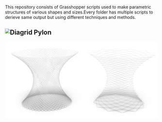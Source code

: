 This repository consists of Grasshopper scripts used to make parametric structures of various shapes and sizes.Every folder has multiple scripts to derieve same output but using different techniques and methods.

## ![Diagrid Pylon](https://github.com/sanatladkat/RhinoGH/tree/main/Pylon)
![Pylon](Pylon/Parametric_Pylon.jpg)
